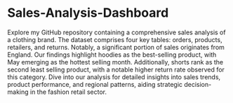 # Sales-Analysis-Dashboard
Explore my GitHub repository containing a comprehensive sales analysis of a clothing brand. The dataset comprises four key tables: orders, products, retailers, and returns. Notably, a significant portion of sales originates from England. Our findings highlight hoodies as the best-selling product, with May emerging as the hottest selling month. Additionally, shorts rank as the second least selling product, with a notable higher return rate observed for this category. Dive into our analysis for detailed insights into sales trends, product performance, and regional patterns, aiding strategic decision-making in the fashion retail sector.
